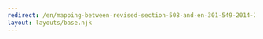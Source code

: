 ```yaml
---
redirect: /en/mapping-between-revised-section-508-and-en-301-549-2014-2018-2019-and-2021
layout: layouts/base.njk
---
```


